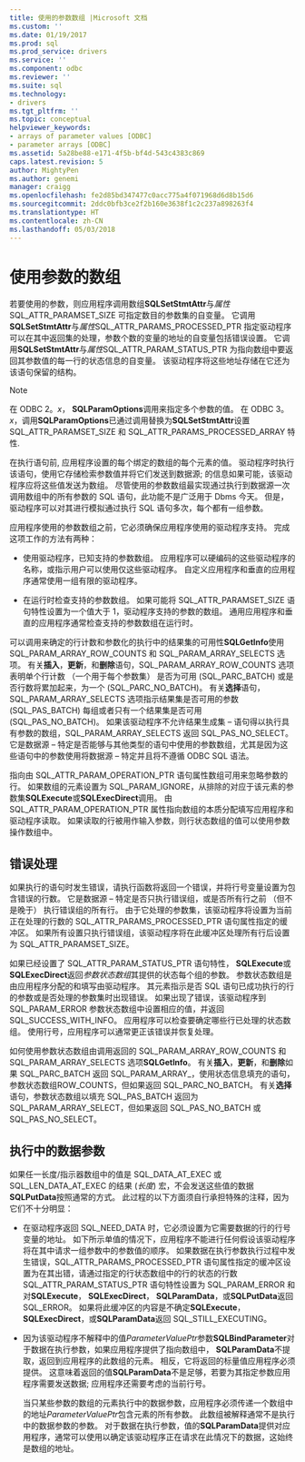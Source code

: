 ```yaml
---
title: 使用的参数数组 |Microsoft 文档
ms.custom: ''
ms.date: 01/19/2017
ms.prod: sql
ms.prod_service: drivers
ms.service: ''
ms.component: odbc
ms.reviewer: ''
ms.suite: sql
ms.technology:
- drivers
ms.tgt_pltfrm: ''
ms.topic: conceptual
helpviewer_keywords:
- arrays of parameter values [ODBC]
- parameter arrays [ODBC]
ms.assetid: 5a28be88-e171-4f5b-bf4d-543c4383c869
caps.latest.revision: 5
author: MightyPen
ms.author: genemi
manager: craigg
ms.openlocfilehash: fe2d85bd347477c0acc775a4f071968d6d8b15d6
ms.sourcegitcommit: 2ddc0bfb3ce2f2b160e3638f1c2c237a898263f4
ms.translationtype: HT
ms.contentlocale: zh-CN
ms.lasthandoff: 05/03/2018
---
```

# <a name="using-arrays-of-parameters"></a>使用参数的数组
若要使用的参数，则应用程序调用数组**SQLSetStmtAttr**与*属性*SQL_ATTR_PARAMSET_SIZE 可指定数目的参数集的自变量。 它调用**SQLSetStmtAttr**与*属性*SQL_ATTR_PARAMS_PROCESSED_PTR 指定驱动程序可以在其中返回集的处理，参数个数的变量的地址的自变量包括错误设置。 它调用**SQLSetStmtAttr**与*属性*SQL_ATTR_PARAM_STATUS_PTR 为指向数组中要返回其参数值的每一行的状态信息的自变量。 该驱动程序将这些地址存储在它还为该语句保留的结构。  
  
> [!NOTE]  
>  在 ODBC 2。*x*， **SQLParamOptions**调用来指定多个参数的值。 在 ODBC 3。*x*，调用**SQLParamOptions**已通过调用替换为**SQLSetStmtAttr**设置 SQL_ATTR_PARAMSET_SIZE 和 SQL_ATTR_PARAMS_PROCESSED_ARRAY 特性.  
  
 在执行语句前, 应用程序设置的每个绑定的数组的每个元素的值。 驱动程序时执行该语句，使用它存储检索参数值并将它们发送到数据源; 的信息如果可能，该驱动程序应将这些值发送为数组。 尽管使用的参数数组最实现通过执行到数据源一次调用数组中的所有参数的 SQL 语句，此功能不是广泛用于 Dbms 今天。 但是，驱动程序可以对其进行模拟通过执行 SQL 语句多次，每个都有一组参数。  
  
 应用程序使用的参数数组之前，它必须确保应用程序使用的驱动程序支持。 完成这项工作的方法有两种：  
  
-   使用驱动程序，已知支持的参数数组。 应用程序可以硬编码的这些驱动程序的名称，或指示用户可以使用仅这些驱动程序。 自定义应用程序和垂直的应用程序通常使用一组有限的驱动程序。  
  
-   在运行时检查支持的参数数组。 如果可能将 SQL_ATTR_PARAMSET_SIZE 语句特性设置为一个值大于 1，驱动程序支持的参数的数组。 通用应用程序和垂直的应用程序通常检查支持的参数数组在运行时。  
  
 可以调用来确定的行计数和参数化的执行中的结果集的可用性**SQLGetInfo**使用 SQL_PARAM_ARRAY_ROW_COUNTS 和 SQL_PARAM_ARRAY_SELECTS 选项。 有关**插入**，**更新**，和**删除**语句，SQL_PARAM_ARRAY_ROW_COUNTS 选项表明单个行计数 （一个用于每个参数集） 是否为可用 (SQL_PARC_BATCH) 或是否行数将累加起来，为一个 (SQL_PARC_NO_BATCH)。 有关**选择**语句，SQL_PARAM_ARRAY_SELECTS 选项指示结果集是否可用的参数 (SQL_PAS_BATCH) 每组或者只有一个结果集是否可用 (SQL_PAS_NO_BATCH)。 如果该驱动程序不允许结果生成集 – 语句得以执行具有参数的数组，SQL_PARAM_ARRAY_SELECTS 返回 SQL_PAS_NO_SELECT。 它是数据源 – 特定是否能够与其他类型的语句中使用的参数数组，尤其是因为这些语句中的参数使用将数据源 – 特定并且将不遵循 ODBC SQL 语法。  
  
 指向由 SQL_ATTR_PARAM_OPERATION_PTR 语句属性数组可用来忽略参数的行。 如果数组的元素设置为 SQL_PARAM_IGNORE，从排除的对应于该元素的参数集**SQLExecute**或**SQLExecDirect**调用。 由 SQL_ATTR_PARAM_OPERATION_PTR 属性指向数组的本质分配填写应用程序和驱动程序读取。 如果读取的行被用作输入参数，则行状态数组的值可以使用参数操作数组中。  
  
## <a name="error-processing"></a>错误处理  
 如果执行的语句时发生错误，请执行函数将返回一个错误，并将行号变量设置为包含错误的行数。 它是数据源 – 特定是否只执行错误组，或是否所有行之前 （但不是晚于） 执行错误组的所有行。 由于它处理的参数集，该驱动程序将设置为当前正在处理的行数的 SQL_ATTR_PARAMS_PROCESSED_PTR 语句属性指定的缓冲区。 如果所有设置只执行错误组，该驱动程序将在此缓冲区处理所有行后设置为 SQL_ATTR_PARAMSET_SIZE。  
  
 如果已经设置了 SQL_ATTR_PARAM_STATUS_PTR 语句特性， **SQLExecute**或**SQLExecDirect**返回*参数状态数组*其提供的状态每个组的参数。 参数状态数组是由应用程序分配的和填写由驱动程序。 其元素指示是否 SQL 语句已成功执行的行的参数或是否处理的参数集时出现错误。 如果出现了错误，该驱动程序到 SQL_PARAM_ERROR 参数状态数组中设置相应的值，并返回 SQL_SUCCESS_WITH_INFO。 应用程序可以检查要确定哪些行已处理的状态数组。 使用行号，应用程序可以通常更正该错误并恢复处理。  
  
 如何使用参数状态数组由调用返回的 SQL_PARAM_ARRAY_ROW_COUNTS 和 SQL_PARAM_ARRAY_SELECTS 选项**SQLGetInfo**。 有关**插入**，**更新**，和**删除**如果 SQL_PARC_BATCH 返回 SQL_PARAM_ARRAY_，使用状态信息填充的语句，参数状态数组ROW_COUNTS，但如果返回 SQL_PARC_NO_BATCH。 有关**选择**语句，参数状态数组以填充 SQL_PAS_BATCH 返回为 SQL_PARAM_ARRAY_SELECT，但如果返回 SQL_PAS_NO_BATCH 或 SQL_PAS_NO_SELECT。  
  
## <a name="data-at-execution-parameters"></a>执行中的数据参数  
 如果任一长度/指示器数组中的值是 SQL_DATA_AT_EXEC 或 SQL_LEN_DATA_AT_EXEC 的结果 (*长度*) 宏，不会发送这些值的数据**SQLPutData**按照通常的方式。 此过程的以下方面须自行承担特殊的注释，因为它们不十分明显：  
  
-   在驱动程序返回 SQL_NEED_DATA 时，它必须设置为它需要数据的行的行号变量的地址。 如下所示单值的情况下，应用程序不能进行任何假设该驱动程序将在其中请求一组参数中的参数值的顺序。 如果数据在执行参数执行过程中发生错误，SQL_ATTR_PARAMS_PROCESSED_PTR 语句属性指定的缓冲区设置为在其出错，请通过指定的行状态数组中的行的状态的行数SQL_ATTR_PARAM_STATUS_PTR 语句特性设置为 SQL_PARAM_ERROR 和对**SQLExecute**， **SQLExecDirect**， **SQLParamData**，或**SQLPutData**返回 SQL_ERROR。 如果将此缓冲区的内容是不确定**SQLExecute**， **SQLExecDirect**，或**SQLParamData**返回 SQL_STILL_EXECUTING。  
  
-   因为该驱动程序不解释中的值*ParameterValuePtr*参数**SQLBindParameter**对于数据在执行参数，如果应用程序提供了指向数组中， **SQLParamData**不提取，返回到应用程序的此数组的元素。 相反，它将返回的标量值应用程序必须提供。 这意味着返回的值**SQLParamData**不是足够，若要为其指定参数应用程序需要发送数据; 应用程序还需要考虑的当前行号。  
  
     当只某些参数的数组的元素执行中的数据参数，应用程序必须传递一个数组中的地址*ParameterValuePtr*包含元素的所有参数。 此数组被解释通常不是执行中的数据参数的参数。 对于数据在执行参数，值的**SQLParamData**提供对应用程序，通常可以使用以确定该驱动程序正在请求在此情况下的数据，这始终是数组的地址。
